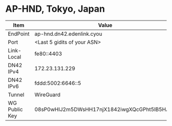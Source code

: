 # AP-HND, Tokyo, Japan

| Item          | Value                                        |
| ------------- | -------------------------------------------- |
| EndPoint      | ap-hnd.dn42.edenlink.cyou                    |
| Port          | <Last 5 gidits of your ASN>                  |
| Link-Local    | fe80::4403                                   |
| DN42 IPv4     | 172.23.131.229                               |
| DN42 IPv6     | fddd:5002:6646::5                            |
| Tunnel        | WireGuard                                    |
| WG Public Key | 08sP0wHIJ2m5DWsHH17njX1842iwgXQcGPht5lB5HAE= |

